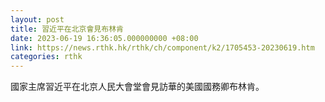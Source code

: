 ```yaml
---
layout: post
title: 習近平在北京會見布林肯
date: 2023-06-19 16:36:05.000000000 +08:00
link: https://news.rthk.hk/rthk/ch/component/k2/1705453-20230619.htm
categories: rthk
---
```


國家主席習近平在北京人民大會堂會見訪華的美國國務卿布林肯。
